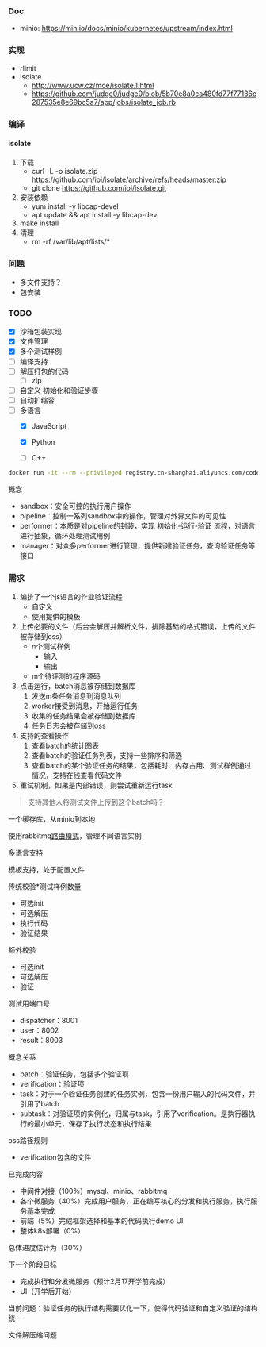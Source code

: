 ### Doc
* minio: https://min.io/docs/minio/kubernetes/upstream/index.html

### 实现
* rlimit
* isolate
  * http://www.ucw.cz/moe/isolate.1.html
  * https://github.com/judge0/judge0/blob/5b70e8a0ca480fd77f77136c287535e8e69bc5a7/app/jobs/isolate_job.rb

### 编译

#### isolate

1. 下载
   * curl -L -o isolate.zip https://github.com/ioi/isolate/archive/refs/heads/master.zip
   * git clone https://github.com/ioi/isolate.git
2. 安装依赖
   * yum install -y libcap-devel
   * apt update && apt install -y libcap-dev
3. make install
4. 清理
   * rm -rf /var/lib/apt/lists/*

### 问题
* 多文件支持？
* 包安装

### TODO
- [x] 沙箱包装实现
- [x] 文件管理
- [x] 多个测试样例
- [ ] 编译支持
- [ ] 解压打包的代码
  - [ ] zip

- [ ] 自定义 初始化和验证步骤
- [ ] 自动扩缩容
- [ ] 多语言
  - [x] JavaScript
  - [x] Python
  - [ ] C++


```bash
docker run -it --rm --privileged registry.cn-shanghai.aliyuncs.com/codev/js-executor:0.0.1 bash
```

概念

* sandbox：安全可控的执行用户操作
* pipeline：控制一系列sandbox中的操作，管理对外界文件的可见性
* performer：本质是对pipeline的封装，实现 初始化-运行-验证 流程，对语言进行抽象，循环处理测试用例
* manager：对众多performer进行管理，提供新建验证任务，查询验证任务等接口



### 需求

1. 编排了一个js语言的作业验证流程
   * 自定义
   * 使用提供的模板
2. 上传必要的文件（后台会解压并解析文件，排除基础的格式错误，上传的文件被存储到oss）
   * n个测试样例
     * 输入
     * 输出
   * m个待评测的程序源码
3. 点击运行，batch消息被存储到数据库
   1. 发送m条任务消息到消息队列
   2. worker接受到消息，开始运行任务
   3. 收集的任务结果会被存储到数据库
   4. 任务日志会被存储到oss
4. 支持的查看操作
   1. 查看batch的统计图表
   2. 查看batch的验证任务列表，支持一些排序和筛选
   3. 查看batch的某个验证任务的结果，包括耗时、内存占用、测试样例通过情况，支持在线查看代码文件
5. 重试机制，如果是内部错误，则尝试重新运行task

> 支持其他人将测试文件上传到这个batch吗？

一个缓存库，从minio到本地

使用rabbitmq[路由模式](https://www.rabbitmq.com/tutorials/tutorial-four-go.html)，管理不同语言实例

多语言支持

模板支持，处于配置文件

传统校验*测试样例数量

* 可选init
* 可选解压
* 执行代码
* 验证结果

额外校验

* 可选init
* 可选解压
* 验证



测试用端口号

* dispatcher：8001
* user：8002
* result：8003

概念关系

* batch：验证任务，包括多个验证项
* verification：验证项
* task：对于一个验证任务创建的任务实例，包含一份用户输入的代码文件，并引用了batch
* subtask：对验证项的实例化，归属与task，引用了verification。是执行器执行的最小单元，保存了执行状态和执行结果

oss路径规则

* verification包含的文件



已完成内容

* 中间件对接（100%）mysql、minio、rabbitmq
* 各个微服务（40%）完成用户服务，正在编写核心的分发和执行服务，执行服务基本完成
* 前端（5%）完成框架选择和基本的代码执行demo UI
* 整体k8s部署（0%）

总体进度估计为（30%）

下一个阶段目标

* 完成执行和分发微服务（预计2月17开学前完成）
* UI（开学后开始）

当前问题：验证任务的执行结构需要优化一下，使得代码验证和自定义验证的结构统一





文件解压缩问题

